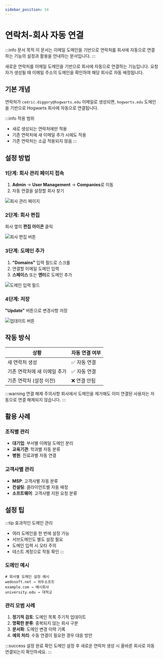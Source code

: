 ```yaml
---
sidebar_position: 14
---
```


# 연락처-회사 자동 연결

:::info 문서 목적
이 문서는 이메일 도메인을 기반으로 연락처를 회사에 자동으로 연결하는 기능의 설정과 활용을 안내하는 문서입니다.
:::

새로운 연락처를 이메일 도메인을 기반으로 회사에 자동으로 연결하는 기능입니다. 요청자가 생성될 때 이메일 주소의 도메인을 확인하여 해당 회사로 자동 배정됩니다.

## 기본 개념

연락처가 `cedric.diggory@hogwarts.edu` 이메일로 생성되면, `hogwarts.edu` 도메인을 기반으로 Hogwarts 회사에 자동으로 연결됩니다.

:::info 적용 범위
- 새로 생성되는 연락처에만 적용
- 기존 연락처에 새 이메일 추가 시에도 적용
- 기존 연락처는 소급 적용되지 않음
:::

## 설정 방법

### 1단계: 회사 관리 페이지 접속

1. **Admin** → **User Management** → **Companies**로 이동
2. 자동 연결을 설정할 회사 찾기

![회사 관리 페이지](https://s3.amazonaws.com/cdn.freshdesk.com/data/helpdesk/attachments/production/42965545/original/74fJSRdz8uUsRmbymeCaIV9XL_zkG2IIsg.png?1547785433)

### 2단계: 회사 편집

회사 옆의 **편집 아이콘** 클릭

![회사 편집 버튼](https://s3.amazonaws.com/cdn.freshdesk.com/data/helpdesk/attachments/production/42965548/original/C5RYpAIUY7D1j4NanniXTp1M_hJY4z7anA.png?1547785455)

### 3단계: 도메인 추가

1. **"Domains"** 입력 필드로 스크롤
2. 연결할 이메일 도메인 입력
3. **스페이스** 또는 **엔터**로 도메인 추가

![도메인 입력 필드](https://s3.amazonaws.com/cdn.freshdesk.com/data/helpdesk/attachments/production/43191011/original/zGm7pJzRAhDthFlWY2Xonz1sSCmoD40hcQ.png?1548764644)

### 4단계: 저장

**"Update"** 버튼으로 변경사항 저장

![업데이트 버튼](https://s3.amazonaws.com/cdn.freshdesk.com/data/helpdesk/attachments/production/42965979/original/NXCY2Zvy4rQ9xqzwucc_Sdmn5nHaByjnpg.png?1547786855)

## 작동 방식

| 상황 | 자동 연결 여부 |
|------|----------------|
| 새 연락처 생성 | ✅ 자동 연결 |
| 기존 연락처에 새 이메일 추가 | ✅ 자동 연결 |
| 기존 연락처 (설정 이전) | ❌ 연결 안됨 |

:::warning 연결 해제 주의사항
회사에서 도메인을 제거해도 이미 연결된 사용자는 자동으로 연결 해제되지 않습니다.
:::

## 활용 사례

### 조직별 관리
- **대기업**: 부서별 이메일 도메인 분리
- **교육기관**: 학과별 자동 분류
- **병원**: 진료과별 자동 연결

### 고객사별 관리
- **MSP**: 고객사별 자동 분류
- **컨설팅**: 클라이언트별 자동 배정
- **소프트웨어**: 고객사별 지원 요청 분류

## 설정 팁

:::tip 효과적인 도메인 관리
- 여러 도메인을 한 번에 설정 가능
- 서브도메인도 별도 설정 필요
- 도메인 입력 시 오타 주의
- 테스트 계정으로 작동 확인
:::

### 도메인 예시

```
# 회사별 도메인 설정 예시
wedosoft.net → 위두소프트
example.com → 예시회사
university.edu → 대학교
```

### 관리 모범 사례

1. **정기적 검토**: 도메인 목록 주기적 업데이트
2. **명확한 분류**: 중복되지 않는 회사 구분
3. **문서화**: 도메인 변경 이력 기록
4. **예외 처리**: 수동 연결이 필요한 경우 대응 방안

:::success 설정 완료 확인
도메인 설정 후 새로운 연락처 생성 시 올바른 회사로 자동 연결되는지 확인하세요.
:::
